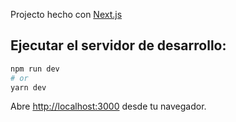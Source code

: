 Projecto hecho con  [Next.js](https://nextjs.org/)

## Ejecutar el servidor de desarrollo:

```bash
npm run dev
# or
yarn dev
```

Abre [http://localhost:3000](http://localhost:3000) desde tu navegador.
